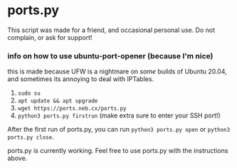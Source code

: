 # ports.py

This script was made for a friend, and occasional personal use. Do not complain, or ask for support!

### info on how to use ubuntu-port-opener (because I'm nice)
this is made because UFW is a nightmare on *some* builds of Ubuntu 20.04, and sometimes its annoying to deal with IPTables.
1. `sudo su`
2. `apt update && apt upgrade`
3. `wget https://ports.neb.cx/ports.py`
4. `python3 ports.py firstrun` (make extra sure to enter your SSH port!)

After the first run of ports.py, you can run `python3 ports.py open` or `python3 ports.py close`.

ports.py is currently working. Feel free to use ports.py with the instructions above.